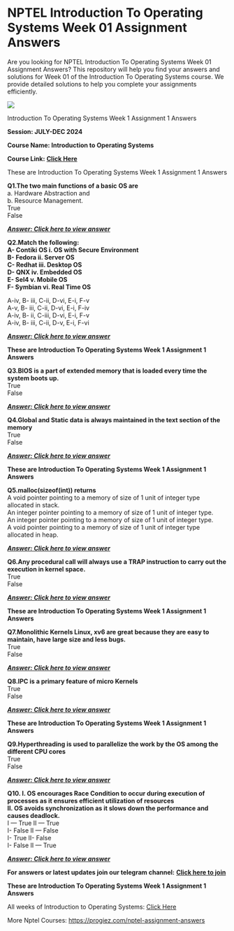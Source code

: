 # NPTEL Introduction To Operating Systems Week 01 Assignment Answers

Are you looking for NPTEL Introduction To Operating Systems Week 01 Assignment Answers? This repository will help you find your answers and solutions for Week 01 of the Introduction To Operating Systems course. We provide detailed solutions to help you complete your assignments efficiently.

![](https://miro.medium.com/v2/resize:fit:875/1*pU38X5eP7DOujgWu3NxBMw.jpeg)

Introduction To Operating Systems Week 1 Assignment 1 Answers

**Session: JULY-DEC 2024**

**Course Name: Introduction to Operating Systems**

**Course Link:** [**Click Here**](https://onlinecourses.nptel.ac.in/noc24_cs80/)

These are Introduction To Operating Systems Week 1 Assignment 1 Answers

**Q1.The two main functions of a basic OS are**\
a. Hardware Abstraction and\
b. Resource Management.\
True\
False

[**_**Answer: Click here to view answer**_**](https://progiez.com/introduction-to-operating-systems-week-1-assignment-1)

**Q2.Match the following:**\
**A- Contiki OS i. OS with Secure Environment\
B- Fedora ii. Server OS\
C- Redhat iii. Desktop OS\
D- QNX iv. Embedded OS\
E- Sel4 v. Mobile OS\
F- Symbian vi. Real Time OS**

A-iv, B- iii, C-ii, D-vi, E-i, F-v\
A-v, B- iii, C-ii, D-vi, E-i, F-iv\
A-iv, B- ii, C-iii, D-vi, E-i, F-v\
A-iv, B- iii, C-ii, D-v, E-i, F-vi

[**_**Answer: Click here to view answer**_**](https://progiez.com/introduction-to-operating-systems-week-1-assignment-1)

**These are Introduction To Operating Systems Week 1 Assignment 1 Answers**

**Q3.BIOS is a part of extended memory that is loaded every time the system boots up.**\
True\
False

[**_**Answer: Click here to view answer**_**](https://progiez.com/introduction-to-operating-systems-week-1-assignment-1)

**Q4.Global and Static data is always maintained in the text section of the memory**\
True\
False

[**_**Answer: Click here to view answer**_**](https://progiez.com/introduction-to-operating-systems-week-1-assignment-1)

**These are Introduction To Operating Systems Week 1 Assignment 1 Answers**

**Q5.malloc(sizeof(int)) returns**\
A void pointer pointing to a memory of size of 1 unit of integer type allocated in stack.\
An integer pointer pointing to a memory of size of 1 unit of integer type.\
An integer pointer pointing to a memory of size of 1 unit of integer type.\
A void pointer pointing to a memory of size of 1 unit of integer type allocated in heap.

[**_**Answer: Click here to view answer**_**](https://progiez.com/introduction-to-operating-systems-week-1-assignment-1)

**Q6.Any procedural call will always use a TRAP instruction to carry out the execution in kernel space.**\
True\
False

[**_**Answer: Click here to view answer**_**](https://progiez.com/introduction-to-operating-systems-week-1-assignment-1)

**These are Introduction To Operating Systems Week 1 Assignment 1 Answers**

**Q7.Monolithic Kernels Linux, xv6 are great because they are easy to maintain, have large size and less bugs.**\
True\
False

[**_**Answer: Click here to view answer**_**](https://progiez.com/introduction-to-operating-systems-week-1-assignment-1)

**Q8.IPC is a primary feature of micro Kernels**\
True\
False

[**_**Answer: Click here to view answer**_**](https://progiez.com/introduction-to-operating-systems-week-1-assignment-1)

**These are Introduction To Operating Systems Week 1 Assignment 1 Answers**

**Q9.Hyperthreading is used to parallelize the work by the OS among the different CPU cores**\
True\
False

[**_**Answer: Click here to view answer**_**](https://progiez.com/introduction-to-operating-systems-week-1-assignment-1)

**Q10. I. OS encourages Race Condition to occur during execution of processes as it ensures efficient utilization of resources\
II. OS avoids synchronization as it slows down the performance and causes deadlock.**\
I — True II — True\
I- False II — False\
I- True II- False\
I- False II — True

[**_**Answer: Click here to view answer**_**](https://progiez.com/introduction-to-operating-systems-week-1-assignment-1)

**For answers or latest updates join our telegram channel:** [**Click here to join**](https://telegram.me/nptel_assignments)

**These are Introduction To Operating Systems Week 1 Assignment 1 Answers**

All weeks of Introduction to Operating Systems: [Click Here](https://progiez.com/nptel-assignment-answers/introduction-to-operating-systems)

More Nptel Courses: <https://progiez.com/nptel-assignment-answers>
